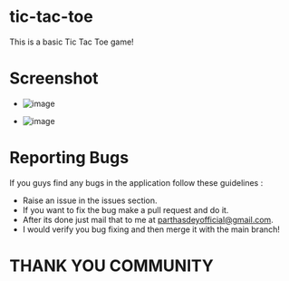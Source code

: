 # tic-tac-toe
This is a basic Tic Tac Toe game!

# Screenshot
+ ![image](https://github.com/parthasdey2304/tic-tac-toe/assets/131694386/9489e255-c24e-4da2-8e7a-1f4847386302)
  
+ ![image](https://github.com/parthasdey2304/tic-tac-toe/assets/131694386/cac0bc72-a77f-4c6b-90f1-32b301976425)

# Reporting Bugs
If you guys find any bugs in the application follow these guidelines :
+ Raise an issue in the issues section.
+ If you want to fix the bug make a pull request and do it.
+ After its done just mail that to me at parthasdeyofficial@gmail.com.
+ I would verify you bug fixing and then merge it with the main branch!


# THANK YOU COMMUNITY
